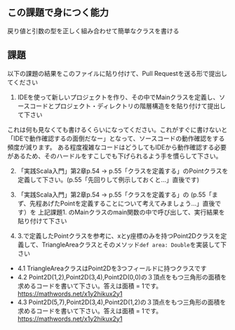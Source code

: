 ## この課題で身につく能力

戻り値と引数の型を正しく組み合わせて簡単なクラスを書ける

## 課題

以下の課題の結果をこのファイルに貼り付けて、Pull Requestを送る形で提出してください

1. IDEを使って新しいプロジェクトを作り、その中でMainクラスを定義し、ソースコードとプロジェクト・ディレクトリの階層構造をを貼り付けて提出して下さい

これは何も見なくても書けるくらいになってください。これがすぐに書けないと「IDEで動作確認するの面倒だなー」となって、ソースコードの動作確認をする頻度が減ります。
ある程度複雑なコードはどうしてもIDEから動作確認する必要があるため、そのハードルをすこしでも下げられるよう手を慣らして下さい。

2. 「実践Scala入門」第2章p.54 -> p.55「クラスを定義する」のPointクラスを定義して下さい。(p.55「先回りして例示しておくと…」直後です) 

3. 「実践Scala入門」第2章p.54 -> p.55「クラスを定義する」の (p.55「まず、先程あげたPointを定義することについて考えてみましょう…」直後です）を 上記課題1. のMainクラスのmain関数の中で呼び出して、実行結果を貼り付けて下さい

4. 3.で定義したPointクラスを参考に、xとy座標のみを持つPoint2Dクラスを定義して、TriangleAreaクラスとそのメソッド`def area: Double`を実装して下さい
  - 4.1 TriangleAreaクラスはPoint2Dを3つフィールドに持つクラスです
  - 4.2 Point2D(1,2),Point2D(3,4),Point2D(0,0)の３頂点をもつ三角形の面積を求めるコードを書いて下さい。答えは面積 = 1です。 https://mathwords.net/x1y2hikux2y1
  - 4.3 Point2D(5,7),Point2D(3,4),Point2D(1,2)の３頂点をもつ三角形の面積を求めるコードを書いて下さい。答えは面積 = 1です。 https://mathwords.net/x1y2hikux2y1
